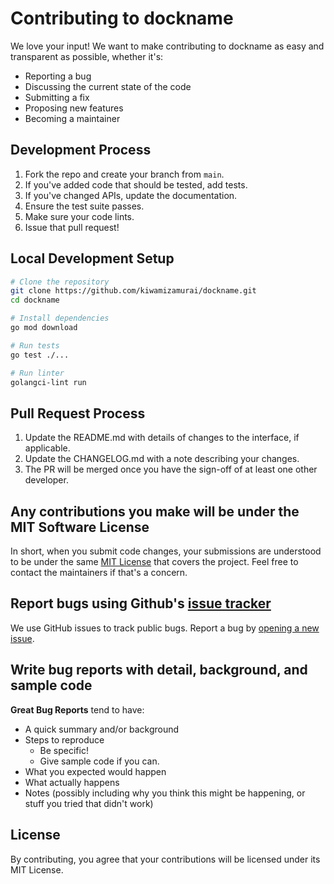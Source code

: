 # Contributing to dockname

We love your input! We want to make contributing to dockname as easy and transparent as possible, whether it's:

- Reporting a bug
- Discussing the current state of the code
- Submitting a fix
- Proposing new features
- Becoming a maintainer

## Development Process

1. Fork the repo and create your branch from `main`.
2. If you've added code that should be tested, add tests.
3. If you've changed APIs, update the documentation.
4. Ensure the test suite passes.
5. Make sure your code lints.
6. Issue that pull request!

## Local Development Setup

```bash
# Clone the repository
git clone https://github.com/kiwamizamurai/dockname.git
cd dockname

# Install dependencies
go mod download

# Run tests
go test ./...

# Run linter
golangci-lint run
```

## Pull Request Process

1. Update the README.md with details of changes to the interface, if applicable.
2. Update the CHANGELOG.md with a note describing your changes.
3. The PR will be merged once you have the sign-off of at least one other developer.

## Any contributions you make will be under the MIT Software License
In short, when you submit code changes, your submissions are understood to be under the same [MIT License](http://choosealicense.com/licenses/mit/) that covers the project. Feel free to contact the maintainers if that's a concern.

## Report bugs using Github's [issue tracker](https://github.com/kiwamizamurai/dockname/issues)
We use GitHub issues to track public bugs. Report a bug by [opening a new issue](https://github.com/kiwamizamurai/dockname/issues/new).

## Write bug reports with detail, background, and sample code

**Great Bug Reports** tend to have:

- A quick summary and/or background
- Steps to reproduce
  - Be specific!
  - Give sample code if you can.
- What you expected would happen
- What actually happens
- Notes (possibly including why you think this might be happening, or stuff you tried that didn't work)

## License
By contributing, you agree that your contributions will be licensed under its MIT License.
